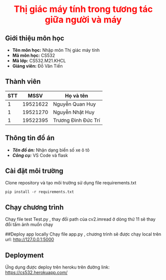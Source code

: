 <h1 align ='center' style = 'color:red;'> <b> Thị giác máy tính trong tương tác giữa người và máy  </b></h1>

## Giới thiệu môn học

* **Tên môn học:** Nhập môn Thị giác máy tính
* **Mã môn học:** CS532
* **Mã lớp:**  CS532.M21.KHCL
* **Giảng viên:** Đỗ Văn Tiến

## Thành viên
| STT | MSSV       |Họ và tên       |
| ----|:----------:|----------------|
| 1   | 19521622   | Nguyễn Quan Huy|
| 1   | 19521270   | Nguyễn Nhật Huy|
| 1   | 19522395   | Trương Đình Đức Trí|

## Thông tin đồ án
* ***Tên đồ án:*** Nhận dạng biển số xe ô tô
* ***Công cụ:*** VS Code và flask

## Cài đặt môi trường
Clone repository và tạo môi trường sử dụng file requirements.txt

```
pip install -r requirements.txt
```

## Chạy chương trình
Chạy file test Test.py , thay đổi path của cv2.imread ở dòng thứ 11 sẽ thay đổi tấm ảnh muốn chạy

##Deploy app locally 
Chạy file app.py , chương trình sẽ được chạy local trên url: http://127.0.0.1:5000 

## Deployment 
Ứng dụng được deploy trên heroku trên đường link: https://cs532.herokuapp.com/
